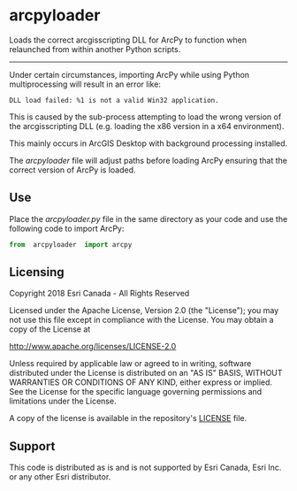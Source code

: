 # arcpyloader
Loads the correct arcgisscripting DLL for ArcPy to function when relaunched from within another Python scripts.

---

Under certain circumstances, importing ArcPy while using Python multiprocessing will result in an error like:
```
DLL load failed: %1 is not a valid Win32 application.
```

This is caused by the sub-process attempting to load the wrong version of the arcgisscripting DLL (e.g. loading the x86 version in a x64 environment).

This mainly occurs in ArcGIS Desktop with background processing installed.

The *arcpyloader* file will adjust paths before loading ArcPy ensuring that the correct version of ArcPy is loaded.

## Use
Place the *arcpyloader.py* file in the same directory as your code and use the following code to import ArcPy:
```python
from  arcpyloader  import arcpy
``` 


## Licensing

Copyright 2018 Esri Canada - All Rights Reserved

Licensed under the Apache License, Version 2.0 (the "License"); you may not use this file except in compliance with the License. You may obtain a copy of the License at

http://www.apache.org/licenses/LICENSE-2.0

Unless required by applicable law or agreed to in writing, software distributed under the License is distributed on an "AS IS" BASIS, WITHOUT WARRANTIES OR CONDITIONS OF ANY KIND, either express or implied. See the License for the specific language governing permissions and limitations under the License.

A copy of the license is available in the repository's [LICENSE](../master/LICENSE) file.

## Support

This code is distributed as is and is not supported by Esri Canada, Esri Inc. or any other Esri distributor.